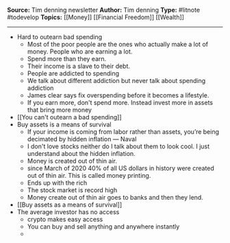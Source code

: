 **Source:** Tim denning newsletter
**Author:** Tim denning
**Type:** #litnote #todevelop 
**Topics:** [[Money]] [[Financial Freedom]] [[Wealth]]

----
- Hard to outearn bad spending
	- Most of the poor people are the ones who actually make a lot of money. People who are earning a lot. 
	- Spend more than they earn. 
	- Their income is a slave to their debt.
	- People are addicted to spending
	- We talk about different addiction but never talk about spending addiction
	- James clear says fix overspending before it becomes a lifestyle.
	- If you earn more, don't spend more. Instead invest more in assets that bring more money
- [[You can't outearn a bad spending]]
- Buy assets is a means of survival
	- If your income is coming from labor rather than assets, you’re being decimated by hidden inflation — Naval
	- I don't love stocks neither do I talk about them to look cool. I just understand about the hidden inflation.
	- Money is created out of thin air.
	- since March of 2020 40% of all US dollars in history were created out of thin air. This is called money printing.
	- Ends up with the rich
	- The stock market is record high 
	- Money create out of thin air goes to banks and then they lend. 
- [[Buy assets as a means of survival]]
- The average investor has no access
	- crypto makes easy access 
	- You can buy and sell anything and anywhere instantly
	- 